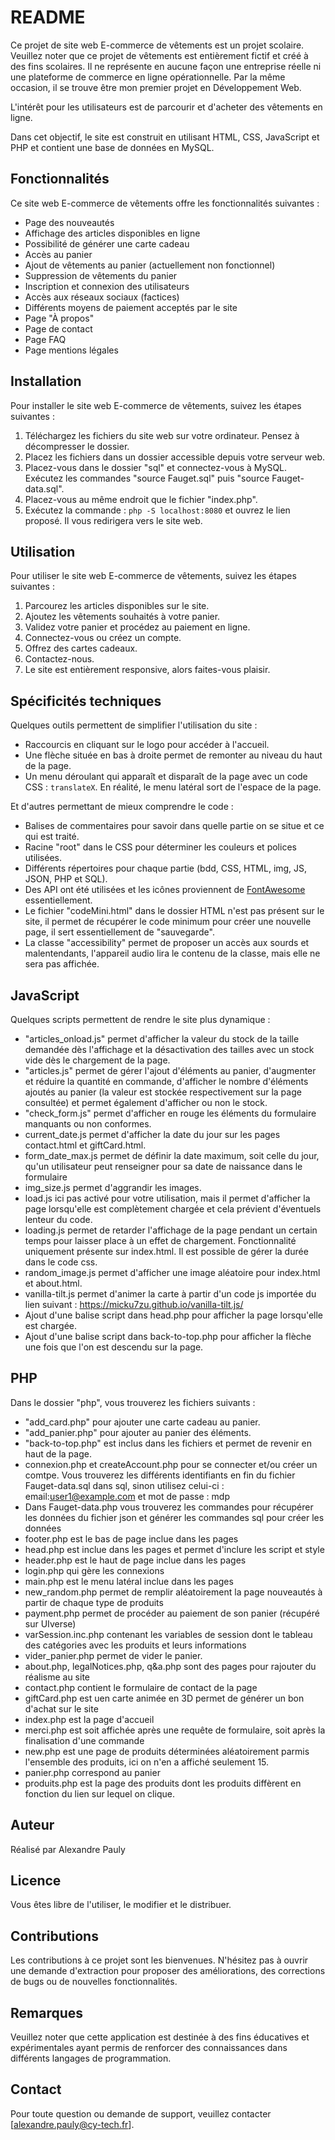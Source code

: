 # README

Ce projet de site web E-commerce de vêtements est un projet scolaire. Veuillez noter que ce projet de vêtements est entièrement fictif et créé à des fins scolaires. Il ne représente en aucune façon une entreprise réelle ni une plateforme de commerce en ligne opérationnelle. Par la même occasion, il se trouve être mon premier projet en Développement Web. 

L'intérêt pour les utilisateurs est de parcourir et d'acheter des vêtements en ligne. 

Dans cet objectif, le site est construit en utilisant HTML, CSS, JavaScript et PHP et contient une base de données en MySQL.

## Fonctionnalités

Ce site web E-commerce de vêtements offre les fonctionnalités suivantes :

- Page des nouveautés
- Affichage des articles disponibles en ligne
- Possibilité de générer une carte cadeau
- Accès au panier
- Ajout de vêtements au panier (actuellement non fonctionnel)
- Suppression de vêtements du panier
- Inscription et connexion des utilisateurs
- Accès aux réseaux sociaux (factices)
- Différents moyens de paiement acceptés par le site
- Page "À propos"
- Page de contact
- Page FAQ
- Page mentions légales

## Installation

Pour installer le site web E-commerce de vêtements, suivez les étapes suivantes :

1. Téléchargez les fichiers du site web sur votre ordinateur. Pensez à décompresser le dossier.
2. Placez les fichiers dans un dossier accessible depuis votre serveur web.
3. Placez-vous dans le dossier "sql" et connectez-vous à MySQL. Exécutez les commandes "source Fauget.sql" puis "source Fauget-data.sql".
4. Placez-vous au même endroit que le fichier "index.php".
5. Exécutez la commande : `php -S localhost:8080` et ouvrez le lien proposé. Il vous redirigera vers le site web.

## Utilisation

Pour utiliser le site web E-commerce de vêtements, suivez les étapes suivantes :

1. Parcourez les articles disponibles sur le site.
2. Ajoutez les vêtements souhaités à votre panier.
3. Validez votre panier et procédez au paiement en ligne.
4. Connectez-vous ou créez un compte.
5. Offrez des cartes cadeaux.
6. Contactez-nous.
7. Le site est entièrement responsive, alors faites-vous plaisir.

## Spécificités techniques

Quelques outils permettent de simplifier l'utilisation du site :

- Raccourcis en cliquant sur le logo pour accéder à l'accueil.
- Une flèche située en bas à droite permet de remonter au niveau du haut de la page.
- Un menu déroulant qui apparaît et disparaît de la page avec un code CSS : `translateX`. En réalité, le menu latéral sort de l'espace de la page.

Et d'autres permettant de mieux comprendre le code :

- Balises de commentaires pour savoir dans quelle partie on se situe et ce qui est traité.
- Racine "root" dans le CSS pour déterminer les couleurs et polices utilisées.
- Différents répertoires pour chaque partie (bdd, CSS, HTML, img, JS, JSON, PHP et SQL).
- Des API ont été utilisées et les icônes proviennent de [FontAwesome](https://fontawesome.com/v4/icons/) essentiellement.
- Le fichier "codeMini.html" dans le dossier HTML n'est pas présent sur le site, il permet de récupérer le code minimum pour créer une nouvelle page, il sert essentiellement de "sauvegarde".
- La classe "accessibility" permet de proposer un accès aux sourds et malentendants, l'appareil audio lira le contenu de la classe, mais elle ne sera pas affichée.

## JavaScript

Quelques scripts permettent de rendre le site plus dynamique :

- "articles_onload.js" permet d'afficher la valeur du stock de la taille demandée dès l'affichage et la désactivation des tailles avec un stock vide dès le chargement de la page.
- "articles.js" permet de gérer l'ajout d'éléments au panier, d'augmenter et réduire la quantité en commande, d'afficher le nombre d'éléments ajoutés au panier (la valeur est stockée respectivement sur la page consultée) et permet également d'afficher ou non le stock.
- "check_form.js" permet d'afficher en rouge les éléments du formulaire manquants ou non conformes.
- current_date.js permet d'afficher la date du jour sur les pages contact.html et giftCard.html.
- form_date_max.js permet de définir la date maximum, soit celle du jour, qu'un utilisateur peut renseigner pour sa date de naissance dans le formulaire
- img_size.js permet d'aggrandir les images.
- load.js ici pas activé pour votre utilisation, mais il permet d'afficher la page lorsqu'elle est complètement chargée et cela prévient d'éventuels lenteur du code.
- loading.js permet de retarder l'affichage de la page pendant un certain temps pour laisser place à un effet de chargement. Fonctionnalité uniquement présente sur index.html. Il est possible de gérer la durée dans le code css.
- random_image.js permet d'afficher une image aléatoire pour index.html et about.html.
- vanilla-tilt.js permet d'animer la carte à partir d'un code js importée du lien suivant : https://micku7zu.github.io/vanilla-tilt.js/
- Ajout d'une balise script dans head.php pour afficher la page lorsqu'elle est chargée.
- Ajout d'une balise script dans back-to-top.php pour afficher la flèche une fois que l'on est descendu sur la page.

## PHP

Dans le dossier "php", vous trouverez les fichiers suivants :

- "add_card.php" pour ajouter une carte cadeau au panier.
- "add_panier.php" pour ajouter au panier des éléments.
- "back-to-top.php" est inclus dans les fichiers et permet de revenir en haut de la page.
- connexion.php et createAccount.php pour se connecter et/ou créer un comtpe. Vous trouverez les différents identifiants en fin du fichier Fauget-data.sql dans sql, sinon utilisez celui-ci : email:user1@example.com et mot de passe : mdp
- Dans Fauget-data.php vous trouverez les commandes pour récupérer les données du fichier json et générer les commandes sql pour créer les données
- footer.php est le bas de page inclue dans les pages
- head.php est inclue dans les pages et permet d'inclure les script et style
- header.php est le haut de page inclue dans les pages
- login.php qui gère les connexions
- main.php est le menu latéral inclue dans les pages
- new_random.php permet de remplir aléatoirement la page nouveautés à partir de chaque type de produits
- payment.php permet de procéder au paiement de son panier (récupéré sur UIverse)
- varSession.inc.php contenant les variables de session dont le tableau des catégories avec les produits et leurs informations
- vider_panier.php permet de vider le panier.
- about.php, legalNotices.php, q&a.php sont des pages pour rajouter du réalisme au site
- contact.php contient le formulaire de contact de la page
- giftCard.php est uen carte animée en 3D permet de générer un bon d'achat sur le site
- index.php est la page d'accueil
- merci.php est soit affichée après une requête de formulaire, soit après la finalisation d'une commande
- new.php est une page de produits déterminées aléatoirement parmis l'ensemble des produits, ici on n'en a affiché seulement 15.
- panier.php correspond au panier
- produits.php est la page des produits dont les produits diffèrent en fonction du lien sur lequel on clique.

## Auteur

Réalisé par Alexandre Pauly

## Licence

Vous êtes libre de l'utiliser, le modifier et le distribuer.

## Contributions

Les contributions à ce projet sont les bienvenues. N'hésitez pas à ouvrir une demande d'extraction pour proposer des améliorations, des corrections de bugs ou de nouvelles fonctionnalités.

## Remarques

Veuillez noter que cette application est destinée à des fins éducatives et expérimentales ayant permis de renforcer des connaissances dans différents langages de programmation.

## Contact

Pour toute question ou demande de support, veuillez contacter [alexandre.pauly@cy-tech.fr].